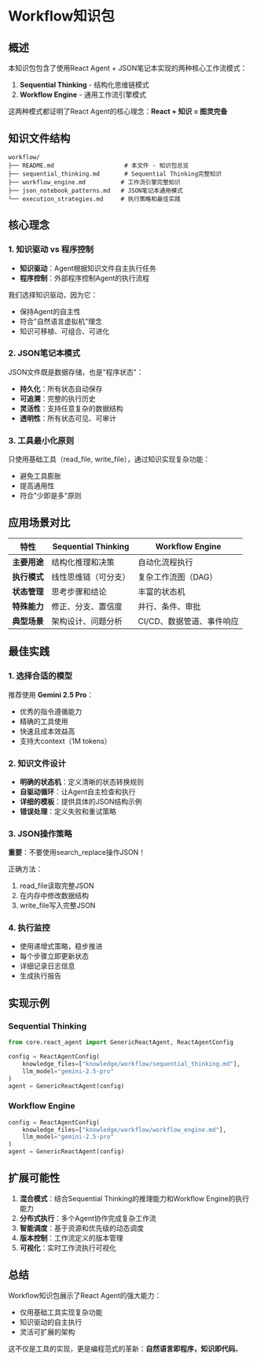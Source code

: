 # Workflow知识包

## 概述

本知识包包含了使用React Agent + JSON笔记本实现的两种核心工作流模式：
1. **Sequential Thinking** - 结构化思维链模式
2. **Workflow Engine** - 通用工作流引擎模式

这两种模式都证明了React Agent的核心理念：**React + 知识 = 图灵完备**

## 知识文件结构

```
workflow/
├── README.md                    # 本文件 - 知识包总览
├── sequential_thinking.md       # Sequential Thinking完整知识
├── workflow_engine.md          # 工作流引擎完整知识
├── json_notebook_patterns.md   # JSON笔记本通用模式
└── execution_strategies.md     # 执行策略和最佳实践
```

## 核心理念

### 1. 知识驱动 vs 程序控制

- **知识驱动**：Agent根据知识文件自主执行任务
- **程序控制**：外部程序控制Agent的执行流程

我们选择知识驱动，因为它：
- 保持Agent的自主性
- 符合"自然语言虚拟机"理念
- 知识可移植、可组合、可进化

### 2. JSON笔记本模式

JSON文件既是数据存储，也是"程序状态"：
- **持久化**：所有状态自动保存
- **可追溯**：完整的执行历史
- **灵活性**：支持任意复杂的数据结构
- **透明性**：所有状态可见、可审计

### 3. 工具最小化原则

只使用基础工具（read_file, write_file），通过知识实现复杂功能：
- 避免工具膨胀
- 提高通用性
- 符合"少即是多"原则

## 应用场景对比

| 特性 | Sequential Thinking | Workflow Engine |
|------|-------------------|-----------------|
| **主要用途** | 结构化推理和决策 | 自动化流程执行 |
| **执行模式** | 线性思维链（可分支） | 复杂工作流图（DAG） |
| **状态管理** | 思考步骤和结论 | 丰富的状态机 |
| **特殊能力** | 修正、分支、置信度 | 并行、条件、审批 |
| **典型场景** | 架构设计、问题分析 | CI/CD、数据管道、事件响应 |

## 最佳实践

### 1. 选择合适的模型

推荐使用 **Gemini 2.5 Pro**：
- 优秀的指令遵循能力
- 精确的工具使用
- 快速且成本效益高
- 支持大context（1M tokens）

### 2. 知识文件设计

- **明确的状态机**：定义清晰的状态转换规则
- **自驱动循环**：让Agent自主检查和执行
- **详细的模板**：提供具体的JSON结构示例
- **错误处理**：定义失败和重试策略

### 3. JSON操作策略

**重要**：不要使用search_replace操作JSON！

正确方法：
1. read_file读取完整JSON
2. 在内存中修改数据结构
3. write_file写入完整JSON

### 4. 执行监控

- 使用递增式策略，稳步推进
- 每个步骤立即更新状态
- 详细记录日志信息
- 生成执行报告

## 实现示例

### Sequential Thinking
```python
from core.react_agent import GenericReactAgent, ReactAgentConfig

config = ReactAgentConfig(
    knowledge_files=["knowledge/workflow/sequential_thinking.md"],
    llm_model="gemini-2.5-pro"
)
agent = GenericReactAgent(config)
```

### Workflow Engine
```python
config = ReactAgentConfig(
    knowledge_files=["knowledge/workflow/workflow_engine.md"],
    llm_model="gemini-2.5-pro"
)
agent = GenericReactAgent(config)
```

## 扩展可能性

1. **混合模式**：结合Sequential Thinking的推理能力和Workflow Engine的执行能力
2. **分布式执行**：多个Agent协作完成复杂工作流
3. **智能调度**：基于资源和优先级的动态调度
4. **版本控制**：工作流定义的版本管理
5. **可视化**：实时工作流执行可视化

## 总结

Workflow知识包展示了React Agent的强大能力：
- 仅用基础工具实现复杂功能
- 知识驱动的自主执行
- 灵活可扩展的架构

这不仅是工具的实现，更是编程范式的革新：**自然语言即程序，知识即代码**。